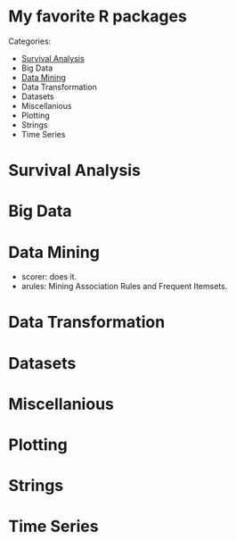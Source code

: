 # My favorite R packages


Categories:  
- [Survival Analysis](#survival-analysis)
- Big Data
- [Data Mining](#data-mining)
- Data Transformation
- Datasets
- Miscellanious
- Plotting
- Strings
- Time Series

# Survival Analysis

# Big Data

# Data Mining
- scorer: does it.
- arules: Mining Association Rules and Frequent Itemsets.

# Data Transformation

# Datasets

# Miscellanious

# Plotting

# Strings

# Time Series
